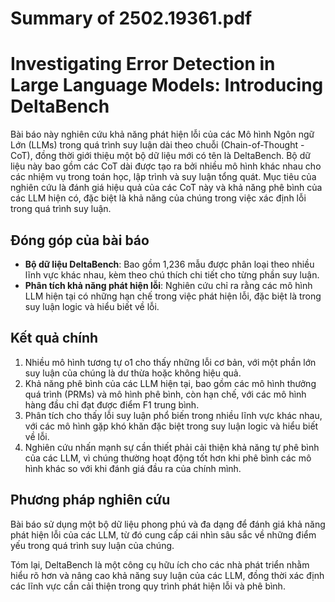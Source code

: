 # Summary of 2502.19361.pdf

# Investigating Error Detection in Large Language Models: Introducing DeltaBench

Bài báo này nghiên cứu khả năng phát hiện lỗi của các Mô hình Ngôn ngữ Lớn (LLMs) trong quá trình suy luận dài theo chuỗi (Chain-of-Thought - CoT), đồng thời giới thiệu một bộ dữ liệu mới có tên là DeltaBench. Bộ dữ liệu này bao gồm các CoT dài được tạo ra bởi nhiều mô hình khác nhau cho các nhiệm vụ trong toán học, lập trình và suy luận tổng quát. Mục tiêu của nghiên cứu là đánh giá hiệu quả của các CoT này và khả năng phê bình của các LLM hiện có, đặc biệt là khả năng của chúng trong việc xác định lỗi trong quá trình suy luận.

## Đóng góp của bài báo
- **Bộ dữ liệu DeltaBench**: Bao gồm 1,236 mẫu được phân loại theo nhiều lĩnh vực khác nhau, kèm theo chú thích chi tiết cho từng phần suy luận.
- **Phân tích khả năng phát hiện lỗi**: Nghiên cứu chỉ ra rằng các mô hình LLM hiện tại có những hạn chế trong việc phát hiện lỗi, đặc biệt là trong suy luận logic và hiểu biết về lỗi.

## Kết quả chính
1. Nhiều mô hình tương tự o1 cho thấy những lỗi cơ bản, với một phần lớn suy luận của chúng là dư thừa hoặc không hiệu quả.
2. Khả năng phê bình của các LLM hiện tại, bao gồm các mô hình thưởng quá trình (PRMs) và mô hình phê bình, còn hạn chế, với các mô hình hàng đầu chỉ đạt được điểm F1 trung bình.
3. Phân tích cho thấy lỗi suy luận phổ biến trong nhiều lĩnh vực khác nhau, với các mô hình gặp khó khăn đặc biệt trong suy luận logic và hiểu biết về lỗi.
4. Nghiên cứu nhấn mạnh sự cần thiết phải cải thiện khả năng tự phê bình của các LLM, vì chúng thường hoạt động tốt hơn khi phê bình các mô hình khác so với khi đánh giá đầu ra của chính mình.

## Phương pháp nghiên cứu
Bài báo sử dụng một bộ dữ liệu phong phú và đa dạng để đánh giá khả năng phát hiện lỗi của các LLM, từ đó cung cấp cái nhìn sâu sắc về những điểm yếu trong quá trình suy luận của chúng.

Tóm lại, DeltaBench là một công cụ hữu ích cho các nhà phát triển nhằm hiểu rõ hơn và nâng cao khả năng suy luận của các LLM, đồng thời xác định các lĩnh vực cần cải thiện trong quy trình phát hiện lỗi và phê bình.
